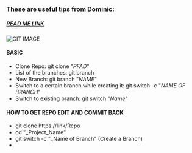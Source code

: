 ### These are useful tips from Dominic:

##### [READ ME LINK](README.md)


![GIT IMAGE](https://upload.wikimedia.org/wikipedia/commons/c/c2/GitHub_Invertocat_Logo.svg)
#### BASIC
* Clone Repo: git clone "_PFAD_"  
* List of the branches: git branch  
* New Branch: git branch "_NAME_"  
* Switch to a certain branch while creating it: git switch -c "_NAME OF BRANCH_"  
* Switch to existing branch: git switch "_Name_"


#### HOW TO GET REPO EDIT AND COMMIT BACK
* git clone https://link/Repo
* cd "_Project_Name"
* git switch -c "_Name of Branch" (Create a Branch)
* 


